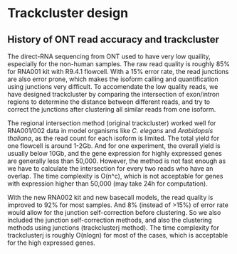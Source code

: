 # Trackcluster design
## History of ONT read accuracy and trackcluster
The direct-RNA sequencing from ONT used to have very low quaility, especially for the non-human samples. The raw read quality
is roughly 85% for RNA001 kit with R9.4.1 flowcell. With a 15% error rate, the read junctions are also error prone, which
makes the isoform calling and quantification using junctions very difficult. To accomendate the low quality reads, we have
designed trackcluster by comparing the intersection of exon/intron regions to determine the distance between different reads,
and try to correct the junctions after clustering all similar reads from one isoform. 

The regional intersection method (original trackcluster) worked well for RNA001/002 data in model organisms like _C. elegans_ and _Arabidopsis thaliana_, 
as the read count for each isoform is limited. The total yield for one flowcell is around 1-2Gb. And for one experiment, the 
overall yield is usually below 10Gb, and the gene expression for highly expressed genes are generally less than 50,000. 
However, the method is not fast enough as we have to calculate the intersection for every two reads who have an overlap. The
time complexity is O(n^c), which is not acceptable for genes with expression higher than 50,000 (may take 24h for computation).


With the new RNA002 kit and new basecall models, the read quality is improved to 92% for most samples. And 8% (instead of >15%) 
of error rate would allow for the junction self-correction before clustering. So we also included the junction self-correction
methods, and also the clustering methods using junctions (trackclusterj method). The time complexity for trackclusterj is roughly O(nlogn) for most 
of the cases, which is acceptable for the high expressed genes.